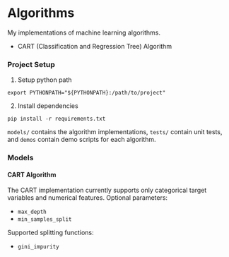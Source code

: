 # Algorithms

My implementations of machine learning algorithms.
* CART (Classification and Regression Tree) Algorithm

### Project Setup
1. Setup python path
```
export PYTHONPATH="${PYTHONPATH}:/path/to/project"
```
2. Install dependencies
```
pip install -r requirements.txt
```
`models/` contains the algorithm implementations, `tests/` contain unit tests, and `demos` contain demo scripts for each algorithm.
### Models
#### CART Algorithm
The CART implementation currently supports only categorical target variables and numerical features. Optional parameters:
* `max_depth`
* `min_samples_split`

Supported splitting functions:
* `gini_impurity`